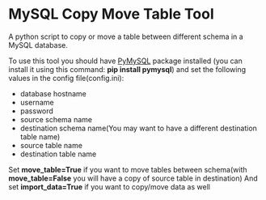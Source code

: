 # MySQL Copy Move Table Tool
A python script to copy or move a table between different schema in a MySQL database.

To use this tool you should have [PyMySQL](https://github.com/PyMySQL/PyMySQL) package installed (you can install it using this command: **pip install pymysql**) and set the following values in the config file(config.ini):

- database hostname
- username
- password
- source schema name
- destination schema name(You may want to have a different destination table name)
- source table name
- destination table name

Set **move_table=True** if you want to move tables between schema(with **move_table=False** you will have a copy of source table in destination)
And set **import_data=True** if you want to copy/move data as well
